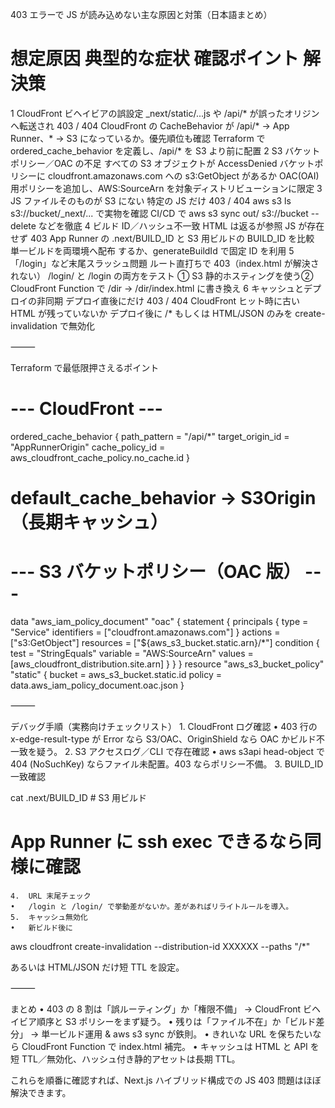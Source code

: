 403 エラーで JS が読み込めない主な原因と対策（日本語まとめ）

#	想定原因	典型的な症状	確認ポイント	解決策
1	CloudFront ビヘイビアの誤設定	_next/static/...js や /api/* が誤ったオリジンへ転送され 403 / 404	CloudFront の CacheBehavior が /api/* → App Runner、* → S3 になっているか。優先順位も確認	Terraform で ordered_cache_behavior を定義し、/api/* を S3 より前に配置
2	S3 バケットポリシー／OAC の不足	すべての S3 オブジェクトが AccessDenied	バケットポリシーに cloudfront.amazonaws.com への s3:GetObject があるか	OAC(OAI) 用ポリシーを追加し、AWS:SourceArn を対象ディストリビューションに限定
3	JS ファイルそのものが S3 にない	特定の JS だけ 403 / 404	aws s3 ls s3://bucket/_next/... で実物を確認	CI/CD で aws s3 sync out/ s3://bucket --delete などを徹底
4	ビルド ID／ハッシュ不一致	HTML は返るが参照 JS が存在せず 403	App Runner の .next/BUILD_ID と S3 用ビルドの BUILD_ID を比較	単一ビルドを両環境へ配布 するか、generateBuildId で固定 ID を利用
5	「/login」など末尾スラッシュ問題	ルート直打ちで 403（index.html が解決されない）	/login/ と /login の両方をテスト	① S3 静的ホスティングを使う② CloudFront Function で /dir → /dir/index.html に書き換え
6	キャッシュとデプロイの非同期	デプロイ直後にだけ 403 / 404	CloudFront ヒット時に古い HTML が残っていないか	デプロイ後に /* もしくは HTML/JSON のみを create-invalidation で無効化


⸻

Terraform で最低限押さえるポイント

# --- CloudFront ---
ordered_cache_behavior {
  path_pattern     = "/api/*"
  target_origin_id = "AppRunnerOrigin"
  cache_policy_id  = aws_cloudfront_cache_policy.no_cache.id
}
# default_cache_behavior → S3Origin（長期キャッシュ）

# --- S3 バケットポリシー（OAC 版） ---
data "aws_iam_policy_document" "oac" {
  statement {
    principals  { type = "Service" identifiers = ["cloudfront.amazonaws.com"] }
    actions     = ["s3:GetObject"]
    resources   = ["${aws_s3_bucket.static.arn}/*"]
    condition   { test = "StringEquals" variable = "AWS:SourceArn" values = [aws_cloudfront_distribution.site.arn] }
  }
}
resource "aws_s3_bucket_policy" "static" {
  bucket = aws_s3_bucket.static.id
  policy = data.aws_iam_policy_document.oac.json
}


⸻

デバッグ手順（実務向けチェックリスト）
	1.	CloudFront ログ確認
	•	403 行の x-edge-result-type が Error なら S3/OAC、OriginShield なら OAC かビルド不一致を疑う。
	2.	S3 アクセスログ／CLI で存在確認
	•	aws s3api head-object で 404 (NoSuchKey) ならファイル未配置。403 ならポリシー不備。
	3.	BUILD_ID 一致確認

cat .next/BUILD_ID          # S3 用ビルド
# App Runner に ssh exec できるなら同様に確認


	4.	URL 末尾チェック
	•	/login と /login/ で挙動差がないか。差があればリライトルールを導入。
	5.	キャッシュ無効化
	•	新ビルド後に

aws cloudfront create-invalidation --distribution-id XXXXXX --paths "/*"

あるいは HTML/JSON だけ短 TTL を設定。

⸻

まとめ
	•	403 の 8 割は「誤ルーティング」か「権限不備」
→ CloudFront ビヘイビア順序と S3 ポリシーをまず疑う。
	•	残りは「ファイル不在」か「ビルド差分」
→ 単一ビルド運用 & aws s3 sync が鉄則。
	•	きれいな URL を保ちたいなら CloudFront Function で index.html 補完。
	•	キャッシュは HTML と API を短 TTL／無効化、ハッシュ付き静的アセットは長期 TTL。

これらを順番に確認すれば、Next.js ハイブリッド構成での JS 403 問題はほぼ解決できます。